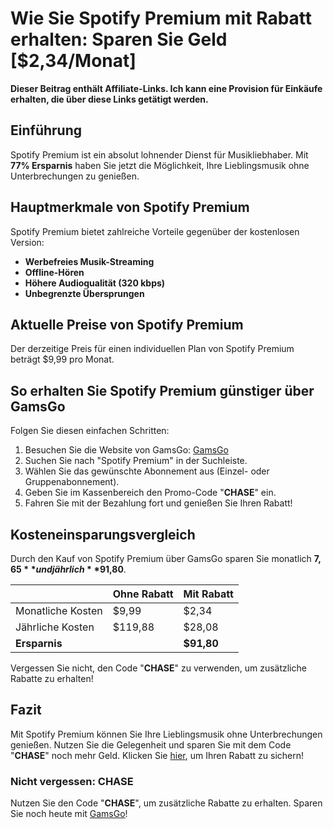 # Wie Sie Spotify Premium mit Rabatt erhalten: Sparen Sie Geld [$2,34/Monat]

**Dieser Beitrag enthält Affiliate-Links. Ich kann eine Provision für Einkäufe erhalten, die über diese Links getätigt werden.**

## Einführung

Spotify Premium ist ein absolut lohnender Dienst für Musikliebhaber. Mit **77% Ersparnis** haben Sie jetzt die Möglichkeit, Ihre Lieblingsmusik ohne Unterbrechungen zu genießen. 

## Hauptmerkmale von Spotify Premium

Spotify Premium bietet zahlreiche Vorteile gegenüber der kostenlosen Version:

- **Werbefreies Musik-Streaming**
- **Offline-Hören**
- **Höhere Audioqualität (320 kbps)**
- **Unbegrenzte Übersprungen**

## Aktuelle Preise von Spotify Premium

Der derzeitige Preis für einen individuellen Plan von Spotify Premium beträgt $9,99 pro Monat.

## So erhalten Sie Spotify Premium günstiger über GamsGo

Folgen Sie diesen einfachen Schritten:

1. Besuchen Sie die Website von GamsGo: [GamsGo](https://www.gamsgo.com/partner/ykeX7B)
2. Suchen Sie nach "Spotify Premium" in der Suchleiste.
3. Wählen Sie das gewünschte Abonnement aus (Einzel- oder Gruppenabonnement).
4. Geben Sie im Kassenbereich den Promo-Code "**CHASE**" ein.
5. Fahren Sie mit der Bezahlung fort und genießen Sie Ihren Rabatt!

## Kosteneinsparungsvergleich

Durch den Kauf von Spotify Premium über GamsGo sparen Sie monatlich **$7,65** und jährlich **$91,80**. 

| | Ohne Rabatt | Mit Rabatt |
|---|---|---|
| Monatliche Kosten | $9,99  | $2,34 |
| Jährliche Kosten  | $119,88 | $28,08 |
|**Ersparnis**   |  | **$91,80** |

Vergessen Sie nicht, den Code "**CHASE**" zu verwenden, um zusätzliche Rabatte zu erhalten!

## Fazit

Mit Spotify Premium können Sie Ihre Lieblingsmusik ohne Unterbrechungen genießen. Nutzen Sie die Gelegenheit und sparen Sie mit dem Code "**CHASE**" noch mehr Geld. Klicken Sie [hier](https://www.gamsgo.com/partner/ykeX7B), um Ihren Rabatt zu sichern! 

### Nicht vergessen: CHASE

Nutzen Sie den Code "**CHASE**", um zusätzliche Rabatte zu erhalten. Sparen Sie noch heute mit [GamsGo](https://www.gamsgo.com/partner/ykeX7B)!